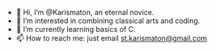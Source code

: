 - 👋 Hi, I’m @Karismaton, an eternal novice.
- 👀 I’m interested in combining classical arts and coding.
- 🌱 I’m currently learning basics of C.
- 📫 How to reach me: just email st.karismaton@gmail.com

<!---
Karismaton/Karismaton is a ✨ special ✨ repository because its `README.md` (this file) appears on your GitHub profile.
You can click the Preview link to take a look at your changes.
--->
